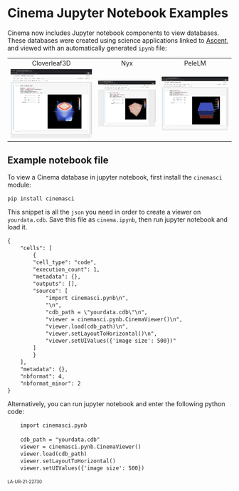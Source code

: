 # Cinema Jupyter Notebook Examples

Cinema now includes Jupyter notebook components to view databases. These databases were created using science applications linked to <a href="https://ascent.readthedocs.io/en/latest">Ascent</a>, and viewed with an automatically generated ```ipynb``` file: 

<p align="center">
<table>
<tr>
<td style="text-align:center;">Cloverleaf3D</td>
<td style="text-align:center;">Nyx</td>
<td style="text-align:center;">PeleLM</td>
</tr>
<tr>
<td>
    <a href="https://mybinder.org/v2/gh/cinemascience/cinema_binder/HEAD?filepath=cloverleaf3D%2Fpantheon.ipynb">
        <img style="border:2px;" src="img/pynb/cloverleaf_pynb_cdb.png"></img>
    </a>
</td>
<td>
    <a href="https://mybinder.org/v2/gh/cinemascience/cinema_binder/HEAD?filepath=nyx%2Fsphere.ipynb">
        <img src="img/pynb/nyx_pynb_cdb.png"></img></td>
    </a>
<td>
    <a href="https://mybinder.org/v2/gh/cinemascience/cinema_binder/HEAD?filepath=pelelm%2Fsphere.ipynb">
        <img src="img/pynb/pelelm_pynb_cdb.png"></img></td>
    </a>
</tr>
</table>
</p>

## Example notebook file

To view a Cinema database in jupyter notebook, first install the ```cinemasci``` module:

```
pip install cinemasci
```

This snippet is all the ```json``` you need in order to create a viewer on ```yourdata.cdb```. Save this file as ```cinema.ipynb```, then run jupyter notebook and load it.

```
{
    "cells": [
        {
        "cell_type": "code",
        "execution_count": 1,
        "metadata": {},
        "outputs": [],
        "source": [
            "import cinemasci.pynb\n",
            "\n",
            "cdb_path = \"yourdata.cdb\"\n",
            "viewer = cinemasci.pynb.CinemaViewer()\n",
            "viewer.load(cdb_path)\n",
            "viewer.setLayoutToHorizontal()\n",
            "viewer.setUIValues({'image size': 500})"
        ]
        }
    ],
    "metadata": {},
    "nbformat": 4,
    "nbformat_minor": 2
}
```

Alternatively, you can run jupyter notebook and enter the following python code:

```
    import cinemasci.pynb

    cdb_path = "yourdata.cdb"
    viewer = cinemasci.pynb.CinemaViewer()
    viewer.load(cdb_path)
    viewer.setLayoutToHorizontal()
    viewer.setUIValues({'image size': 500})
```

<sub><sup>LA-UR-21-22730</sup></sub>
